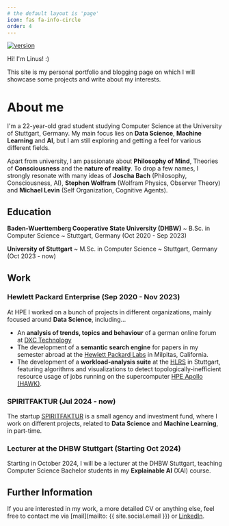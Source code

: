 ```yaml
---
# the default layout is 'page'
icon: fas fa-info-circle
order: 4
---
```


<!-- <object data="../assets/testcv.pdf" width="800" height="1000" type='application/pdf'></object> -->

[![version](https://img.shields.io/github/v/release/Rripped/rripped.github.io?include_prereleases)][releases]&nbsp;

[releases]: https://github.com/Rripped/rripped.github.io/releases

Hi! I'm Linus! :)

This site is my personal portfolio and blogging page on which I will showcase some projects and write about my interests.

# About me

I'm a 22-year-old grad student studying Computer Science at the University of Stuttgart, Germany. My main focus lies on **Data Science**, **Machine Learning** and **AI**, but I am still exploring and getting a feel for various different fields.

Apart from university, I am passionate about **Philosophy of Mind**, Theories of **Consciousness** and the **nature of reality**.
To drop a few names, I strongly resonate with many ideas of **Joscha Bach** (Philosophy, Consciousness, AI), **Stephen Wolfram** (Wolfram Physics, Observer Theory) and **Michael Levin** (Self Organization, Cognitive Agents).

<!-- I have a full [CV](../assets/cv_linus_eickhoff.pdf) available, otherwise the following gives a short overview. -->

## Education

**Baden-Wuerttemberg Cooperative State University (DHBW)**
~ B.Sc. in Computer Science
~ Stuttgart, Germany (Oct 2020 - Sep 2023)

**University of Stuttgart**
~ M.Sc. in Computer Science
~ Stuttgart, Germany (Oct 2023 - now)

## Work

### Hewlett Packard Enterprise (Sep 2020 - Nov 2023)

At HPE I worked on a bunch of projects in different organizations, mainly focused around **Data Science**, including...

- An **analysis of trends, topics and behaviour** of a german online forum at [DXC Technology](https://dxc.com/)
- The development of a **semantic search engine** for papers in my semester abroad at the [Hewlett Packard Labs](https://www.hpe.com/us/en/hewlett-packard-labs.html) in Milpitas, California.
- The development of a **workload-analysis suite** at the [HLRS](https://www.hlrs.de/) in Stuttgart, featuring algorithms and visualizations to detect topologically-inefficient resource usage of jobs running on the supercomputer [HPE Apollo (HAWK)](https://www.hlrs.de/de/loesungen/systeme/hpe-apollo-hawk).

### SPIRITFAKTUR (Jul 2024 - now)

The startup [SPIRITFAKTUR](https://www.spiritfaktur.de/) is a small agency and investment fund, where I work on different projects, related to **Data Science** and **Machine Learning**, in part-time.

### Lecturer at the DHBW Stuttgart (Starting Oct 2024)

Starting in October 2024, I will be a lecturer at the DHBW Stuttgart, teaching Computer Science Bachelor students in my **Explainable AI** (XAI) course.

## Further Information

<!-- I have a [CV](../assets/cv_linus_eickhoff.pdf) available. -->

If you are interested in my work, a more detailed CV or anything else, feel free to contact me via [mail](mailto: {{ site.social.email }}) or [LinkedIn](https://www.linkedin.com/in/linus-eickhoff/).
